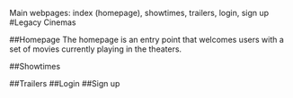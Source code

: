 Main webpages: index (homepage), showtimes, trailers, login, sign up
#Legacy Cinemas

##Homepage
The homepage is an entry point that welcomes users with a set of movies currently playing in the theaters.

##Showtimes

##Trailers
##Login
##Sign up
